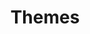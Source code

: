 ---
#######################
## To keep any param unused, just leave its value as empty. Nothing after the : for the param
#######################
########################
# Required params for each section
name: themes # id of the section used for id'ing the section in classes
is_active: "yes"
title: "Themes"
subtitle:
text:
bg_color: # please use hex values
bg_image: "/assets/images/back_sec_five.png" # please save images in assets folder. Prepend with a / eg. /assets/images..
has_fetched_data: "yes"
is_event_data: "yes"
#################################
css_classes_fetched_row: "my-5 row row-cols-sm-1 row-cols-md-3"
css_classes_fetched_col: "my-3 text-center"
# Container and grid classes
css_classes_container: "container pt-5 pb-5"
css_classes_row: "row"
# Classes for grid columns
css_classes_col_one: "col-sm-12"
#################################
# CSS classes for the params above
css_classes_title: "display-1 fw-bold text-secondary"
---